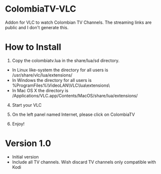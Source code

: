 # ColombiaTV-VLC
Addon for VLC to watch Colombian TV Channels. The streaming links are public and I don't generate this.

How to Install
==============

1. Copy the colombiatv.lua in the share/lua/sd directory. 

* In Linux like-system the directory for all users is /usr/share/vlc/lua/extensions/
* In Windows the directory for all users is %ProgramFiles%\VideoLAN\VLC\lua\extensions\
* In Mac OS X the directory is /Applications/VLC.app/Contents/MacOS/share/lua/extensions/

4. Start your VLC 

5. On the left panel named Internet, please click on ColombiaTV

6. Enjoy!

Version 1.0
===========
* Initial version
* Include all TV channels. Wish discard TV channels only compatible with Kodi
